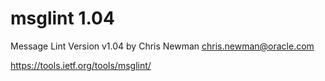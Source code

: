 # msglint 1.04 #

Message Lint Version v1.04 by Chris Newman <chris.newman@oracle.com>

https://tools.ietf.org/tools/msglint/

